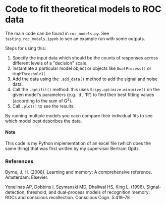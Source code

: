 # Code to fit theoretical models to ROC data

The main code can be found in `roc_models.py`. See `testing_roc_models.ipynb` to see an example run with some outputs.

Steps for using this:
1. Specify the input data which should be the counts of responses across different levels of a "decision" scale. 
2. Instantiate a particular model object or objects like `DualProcess()` or `HighThreshold()`. 
3. Add the data using the `.add_data()` method to add the signal and noise data.
4. Call the `.optifit()` method: this uses `Scipy.optimize.minimize()` on the given model's parameters (e.g. 'd', 'R') to find their best fitting values (according to the sum of G<sup>2</sup>).
5. Call `.plot()` to see the results.

By running multiple models you cacn compare their individual fits to see which model best describes the data. 


#### Note
This code is my Python implementation of an excel file (which does the same thing) that was first written by my supervisor Bertram Opitz. 

### References
Byrne, J. H. (2008). Learning and memory: A comprehensive reference. Amsterdam: Elsevier.

Yonelinas AP, Dobbins I, Szymanski MD, Dhaliwal HS, King L. (1996). Signal-detection, threshold, and dual-process models of recognition memory: ROCs and conscious recollection. Conscious Cogn. 5:418–78
